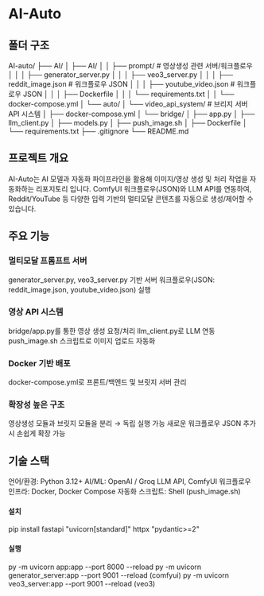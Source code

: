 # AI-Auto

## 폴더 구조
AI-auto/
├── AI/
│   ├── AI/
│   │   ├── prompt/                 # 영상생성 관련 서버/워크플로우
│   │   │   ├── generator_server.py
│   │   │   ├── veo3_server.py
│   │   │   ├── reddit_image.json   # 워크플로우 JSON
│   │   │   ├── youtube_video.json  # 워크플로우 JSON
│   │   │   ├── Dockerfile
│   │   │   └── requirements.txt
│   │   └── docker-compose.yml
│   └── auto/
│       └── video_api_system/       # 브리지 서버 API 시스템
│           ├── docker-compose.yml
│           └── bridge/
│               ├── app.py
│               ├── llm_client.py
│               ├── models.py
│               ├── push_image.sh
│               ├── Dockerfile
│               └── requirements.txt
├── .gitignore
└── README.md

## 프로젝트 개요
AI-Auto는 AI 모델과 자동화 파이프라인을 활용해 이미지/영상 생성 및 처리 작업을 자동화하는 리포지토리 입니다.
ComfyUI 워크플로우(JSON)와 LLM API를 연동하여, Reddit/YouTube 등 다양한 입력 기반의 멀티모달 콘텐츠를 자동으로 생성/제어할 수 있습니다.

## 주요 기능
### 멀티모달 프롬프트 서버
generator_server.py, veo3_server.py 기반 서버
워크플로우(JSON: reddit_image.json, youtube_video.json) 실행

### 영상 API 시스템
bridge/app.py를 통한 영상 생성 요청/처리
llm_client.py로 LLM 연동
push_image.sh 스크립트로 이미지 업로드 자동화

### Docker 기반 배포
docker-compose.yml로 프론트/백엔드 및 브릿지 서버 관리

### 확장성 높은 구조
영상생성 모듈과 브릿지 모듈을 분리 → 독립 실행 가능
새로운 워크플로우 JSON 추가 시 손쉽게 확장 가능

## 기술 스택
언어/환경: Python 3.12+
AI/ML: OpenAI / Groq LLM API, ComfyUI 워크플로우
인프라: Docker, Docker Compose
자동화 스크립트: Shell (push_image.sh)

#### 설치
pip install fastapi "uvicorn[standard]" httpx "pydantic>=2"

#### 실행
py -m uvicorn app:app --port 8000 --reload
py -m uvicorn generator_server:app --port 9001 --reload (comfyui)
py -m uvicorn veo3_server:app --port 9001 --reload (veo3)